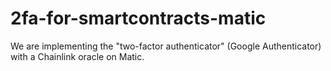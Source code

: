 # 2fa-for-smartcontracts-matic
We are implementing the "two-factor authenticator" (Google Authenticator) with a Chainlink oracle on Matic.
